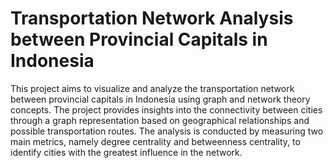 # Transportation Network Analysis between Provincial Capitals in Indonesia

This project aims to visualize and analyze the transportation network between provincial capitals in Indonesia using graph and network theory concepts. The project provides insights into the connectivity between cities through a graph representation based on geographical relationships and possible transportation routes. The analysis is conducted by measuring two main metrics, namely degree centrality and betweenness centrality, to identify cities with the greatest influence in the network.
